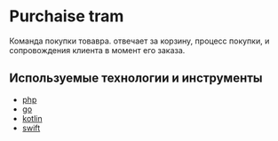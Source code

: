 # Purchaise tram

Команда покупки товавра. отвечает за корзину, процесс покупки, и сопровождения клиента в момент его заказа.


## Используемые технологии и инструменты

* [php](tech/php.md)
* [go](tech/go.md)
* [kotlin](tech/kotlin.md)
* [swift](tech/swift.md)